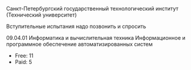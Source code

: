 Санкт-Петербургский государственный технологический институт (Технический университет)

Вступительные испытания надо позвонить и спросить

09.04.01	Информатика и вычислительная техника	Информационное и программное обеспечение автоматизированных систем

- Free: 11
- Paid: 5